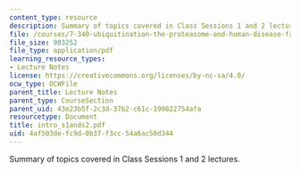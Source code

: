 ```yaml
---
content_type: resource
description: Summary of topics covered in Class Sessions 1 and 2 lectures.
file: /courses/7-340-ubiquitination-the-proteasome-and-human-disease-fall-2004/4af503defc9d0b37f3cc54a6ac50d344_intro_s1ands2.pdf
file_size: 983252
file_type: application/pdf
learning_resource_types:
- Lecture Notes
license: https://creativecommons.org/licenses/by-nc-sa/4.0/
ocw_type: OCWFile
parent_title: Lecture Notes
parent_type: CourseSection
parent_uid: 43e23b5f-2c3d-37b2-c61c-199822754afa
resourcetype: Document
title: intro_s1ands2.pdf
uid: 4af503de-fc9d-0b37-f3cc-54a6ac50d344
---
```

Summary of topics covered in Class Sessions 1 and 2 lectures.